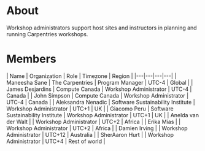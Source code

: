 # About
Workshop administrators support host sites and instructors in planning and running Carpentries workshops.

# Members
| Name  | Organization  |  Role |  Timezone | Region |
|---|---|---|---|
| Maneesha Sane  | The Carpentries  | Program Manager  | UTC-4 | Global |
| James Desjardins | Compute Canada | Workshop Administrator | UTC-4 | Canada |
| John Simpson | Compute Canada | Workshop Administrator | UTC-4 | Canada |
| Aleksandra Nenadic | Software Sustainability Institute | Workshop Administrator | UTC+1 | UK |
| Giacomo Peru | Software Sustainability Institute | Workshop Administrator | UTC+1 | UK |
| Anelda van der Walt |  | Workshop Administrator | UTC+2 | Africa |
| Erika Mias |  | Workshop Administrator | UTC+2 | Africa |
| Damien Irving |  | Workshop Administrator | UTC+12 | Australia |
| SherAaron Hurt |  | Workshop Administrator | UTC+4 | Rest of world |
